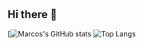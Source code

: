 ## Hi there 👋

[![Marcos's GitHub stats](https://github-readme-stats.vercel.app/api?username=emipe09&show_icons=true&theme=dracula)
![Top Langs](https://github-readme-stats.vercel.app/api/top-langs/?username=emipe09&theme=dracula&hide=jupyter%20notebook&langs_count=8&layout=compact)
